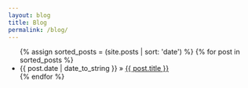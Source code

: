 ```yaml
---
layout: blog
title: Blog
permalink: /blog/
---
```

<div class = "posts">
	<ul>
	{% assign sorted_posts = (site.posts | sort: 'date') %}
		{% for post in sorted_posts %}
	    	<li><span>{{ post.date | date_to_string }}</span> » <a href="{{ post.url }}" title="{{ post.title }}">{{ post.title }}</a></li>
		{% endfor %}
	</ul>
</div>